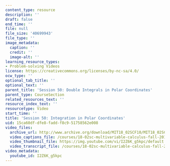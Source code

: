 ```yaml
---
content_type: resource
description: ''
draft: false
end_time: ''
file: null
file_size: '40699943'
file_type: ''
image_metadata:
  caption: ''
  credit: ''
  image-alt: ''
learning_resource_types:
- Problem-solving Videos
license: https://creativecommons.org/licenses/by-nc-sa/4.0/
ocw_type: ''
optional_tab_title: ''
optional_text: ''
parent_title: 'Session 50: Double Integrals in Polar Coordinates'
parent_type: CourseSection
related_resources_text: ''
resource_index_text: ''
resourcetype: Video
start_time: ''
title: 'Session 50: Integration in Polar Coordinates'
uid: 15ca60df-dfe8-fadd-f8c9-51758562e008
video_files:
  archive_url: http://www.archive.org/download/MIT18_02SCF10/MIT18_02SCF10Rec_34_300k.mp4
  video_captions_file: /courses/18-02sc-multivariable-calculus-fall-2010/501044e6a83a5e9099326b1720692ed5_I2Z6K_g5kpc.vtt
  video_thumbnail_file: https://img.youtube.com/vi/I2Z6K_g5kpc/default.jpg
  video_transcript_file: /courses/18-02sc-multivariable-calculus-fall-2010/cdcbce2b7b3d91fbc9f7a0e0c5e9be6a_I2Z6K_g5kpc.pdf
video_metadata:
  youtube_id: I2Z6K_g5kpc
---
```

